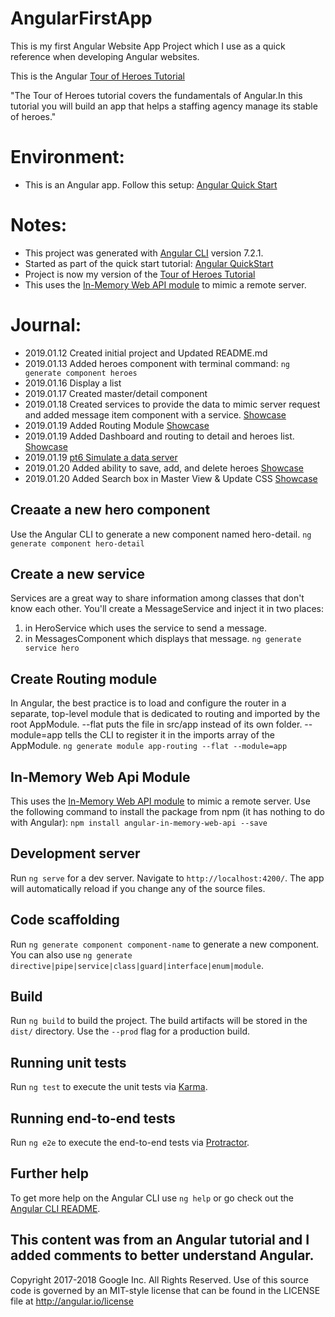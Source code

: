
# AngularFirstApp
This is my first Angular Website App Project which I use as a quick reference when developing Angular websites. 

This is the Angular [Tour of Heroes Tutorial](https://angular.io/tutorial)

"The Tour of Heroes tutorial covers the fundamentals of Angular.In this tutorial you will build an app that helps a staffing agency manage its stable of heroes."

# Environment: 
- This is an Angular app. Follow this setup: [Angular Quick Start](https://angular.io/guide/quickstart)

# Notes: 
- This project was generated with [Angular CLI](https://github.com/angular/angular-cli) version 7.2.1.
- Started as part of the quick start tutorial: [Angular QuickStart](https://angular.io/guide/quickstart)
- Project is now my version of the [Tour of Heroes Tutorial](https://angular.io/tutorial)
- This uses the [In-Memory Web API module](https://github.com/angular/in-memory-web-api) to mimic a remote server. 

# Journal: 
- 2019.01.12 Created initial project and Updated README.md
- 2019.01.13 Added heroes component with terminal command: `ng generate component heroes`
- 2019.01.16 Display a list 
- 2019.01.17 Created master/detail component
- 2019.01.18 Created services to provide the data to mimic server request and added message item component with a service. [Showcase](https://www.youtube.com/watch?v=aQ7NIlKSCIw&feature=youtu.be)
- 2019.01.19 Added Routing Module [Showcase](https://www.youtube.com/watch?v=sL8LLgAuqms)
- 2019.01.19 Added Dashboard and routing to detail and heroes list. [Showcase](https://www.youtube.com/watch?v=InQdA77K6fE&feature=youtu.be)
- 2019.01.19 [pt6 Simulate a data server](https://angular.io/tutorial/toh-pt6)
- 2019.01.20 Added ability to save, add, and delete heroes [Showcase](https://www.youtube.com/watch?v=iAPn-4Vredw&feature=youtu.be)
- 2019.01.20 Added Search box in Master View & Update CSS [Showcase](https://www.youtube.com/watch?v=uI6yrFRkqz0&feature=youtu.be)

## Creaate a new hero component
Use the Angular CLI to generate a new component named hero-detail.
`ng generate component hero-detail`

## Create a new service 
Services are a great way to share information among classes that don't know each other. You'll create a MessageService and inject it in two places:
1) in HeroService which uses the service to send a message.
2) in MessagesComponent which displays that message.
`ng generate service hero`

## Create Routing module
In Angular, the best practice is to load and configure the router in a separate, top-level module that is dedicated to routing and imported by the root AppModule.
--flat puts the file in src/app instead of its own folder.
--module=app tells the CLI to register it in the imports array of the AppModule.
`ng generate module app-routing --flat --module=app`

## In-Memory Web Api Module 
This uses the [In-Memory Web API module](https://github.com/angular/in-memory-web-api) to mimic a remote server. Use the following command to install the package from npm (it has nothing to do with Angular): 
`npm install angular-in-memory-web-api --save`

## Development server
Run `ng serve` for a dev server. Navigate to `http://localhost:4200/`. The app will automatically reload if you change any of the source files.

## Code scaffolding
Run `ng generate component component-name` to generate a new component. You can also use `ng generate directive|pipe|service|class|guard|interface|enum|module`.

## Build
Run `ng build` to build the project. The build artifacts will be stored in the `dist/` directory. Use the `--prod` flag for a production build.

## Running unit tests
Run `ng test` to execute the unit tests via [Karma](https://karma-runner.github.io).

## Running end-to-end tests
Run `ng e2e` to execute the end-to-end tests via [Protractor](http://www.protractortest.org/).

## Further help
To get more help on the Angular CLI use `ng help` or go check out the [Angular CLI README](https://github.com/angular/angular-cli/blob/master/README.md).

## This content was from an Angular tutorial and I added comments to better understand Angular. 
Copyright 2017-2018 Google Inc. All Rights Reserved.
Use of this source code is governed by an MIT-style license that
can be found in the LICENSE file at http://angular.io/license

